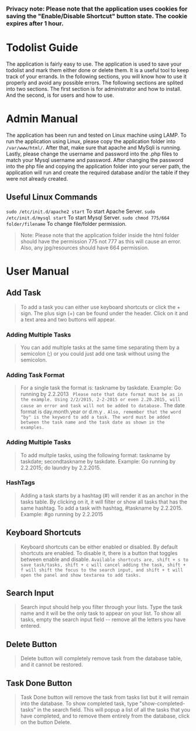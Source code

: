 ### Privacy note: Please note that the application uses cookies for saving the "Enable/Disable Shortcut" button state. The cookie expires after 1 hour.

# Todolist Guide
The application is fairly easy to use. The application is used to save your todolist and mark them either done or delete them. It is a useful tool to keep track of your errands. In the following sections, you will know how to use it properly and avoid any possible errors. The following sections are splited into two sections. The first section is for administrator and how to install. And the second, is for users and how to use.
# Admin Manual
The application has been run and tested on Linux machine using LAMP. To run the application using Linux, please copy the application folder into `/var/www/html/`. After that, make sure that apache and MySqli is running. Lastly, please change the username and password into the .php files to match your Mysql username and password.
After changing the password into the php file and copying the application folder into your server path, the application will run and create the required database and/or the table if they were not already created.

## Useful Linux Commands
`sudo /etc/init.d/apache2 start` To start Apache Server.
`sudo /etc/init.d/mysql start` To start Mysql Server.
`sudo chmod 775/664 folder/filename` To change file/folder permission.
> Note: Please note that the application folder inside the html folder should have the permission 775 not 777 as this will cause an error. Also, any jpg/resources should have 664 permission.
# User Manual
## Add Task
> To add a task you can either use keyboard shortcuts or click the + sign. The plus sign (+) can be found under the header. Click on it and a text area and two buttons will appear.
### Adding Multiple Tasks
> You can add multiple tasks at the same time separating them by a semicolon (;) or you could just add one task without using the semicolon.
### Adding Task Format</h4>
> For a single task the format is: taskname by taskdate. Example: Go running by 2.2.2013 `` Please note that date format must be as in the example. Using 2/2/2015, 2-2-2015 or even 2.20.2015, will cause an error and task will not be added to database.`` The date format is day.month.year or d.m.y .` Also, remember that the word "by" is the keyword to add a task. The word must be added between the task name and the task date as shown in the examples.`
### Adding Multiple Tasks
> To add multple tasks, using the following format: taskname by taskdate; secondtaskname by taskdate. Example: Go running by 2.2.2015; do laundry by 2.2.2015.
### HashTags
> Adding a task starts by a hashtag (#) will render it as an anchor in the tasks table. By clicking on it, it will filter or show all tasks that has the same hashtag. To add a task with hashtag, #taskname by 2.2.2015. Example: #go running by 2.2.2015</p>
## Keyboard Shortcuts
> Keyboard shortcuts can be either enabled or disabled. By default shortcuts are enabled. To disable it, there is a button that toggles between enable and disable.
`Available shortcuts are, shift + s to save task/tasks, shift + c will cancel adding the task, shift + f will shift the focus to the search input, and shift + t will open the panel and show textarea to add tasks.`
## Search Input
> Search input should help you filter through your lists. Type the task name and it will be the only task to appear on your list. To show all tasks, empty the search input field -- remove all the letters you have entered.
## Delete Button
> Delete button will completely remove task from the database table, and it cannot be restored.
## Task Done Button
> Task Done button will remove the task from tasks list but it will remain into the database. To show completed task, type "show-completed-tasks" in the search field. This will popup a list of all the tasks that you have completed, and to remove them entirely from the database, click on the button Delete.